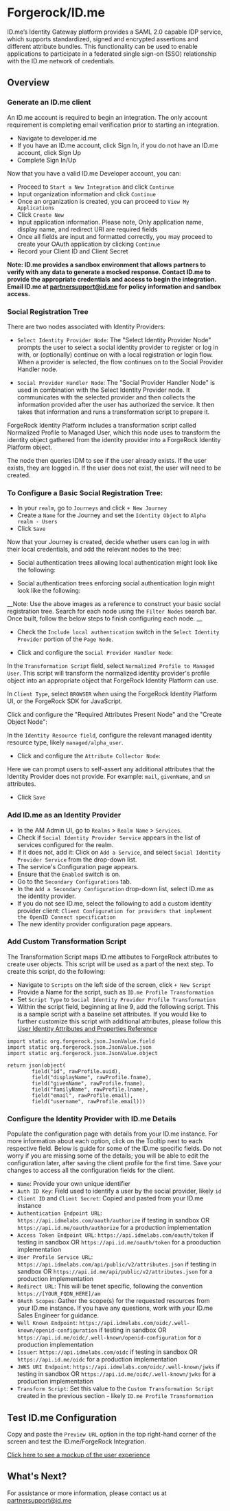# Forgerock/ID.me

ID.me’s Identity Gateway platform provides a SAML 2.0 capable IDP service, which supports standardized,
signed and encrypted assertions and different attribute bundles. This functionality can be used to enable
applications to participate in a federated single sign-on (SSO) relationship with the ID.me network of
credentials.

## Overview

### Generate an ID.me client 

An ID.me account is required to begin an integration. The only account requirement is completing email verification prior to starting an integration. 

* Navigate to developer.id.me
* If you have an ID.me account, click Sign In, if you do not have an ID.me account, click Sign Up
* Complete Sign In/Up

Now that you have a valid ID.me Developer account, you can: 

* Proceed to `Start a New Integration` and click `Continue` 
* Input organization information and click `Continue`
* Once an organization is created, you can proceed to `View My Applications`
* Click `Create New`
* Input application information. Please note, Only application name, display name, and redirect URI are required fields
* Once all fields are input and formatted correctly, you may proceed to create your OAuth application by clicking `Continue`
* Record your Client ID and Client Secret

__Note: ID.me provides a sandbox environment that allows partners to verify with any data to generate a mocked response. Contact ID.me to provide the appropriate credentials and access to begin the integration. Email ID.me at partnersupport@id.me for policy information and sandbox access.__

### Social Registration Tree

There are two nodes associated with Identity Providers:

* `Select Identity Provider Node`: The "Select Identity Provider Node" prompts the user to select a social identity provider to register or log in with, or (optionally) continue on with a local registration or login flow. When a provider is selected, the flow continues on to the Social Provider Handler node.

* `Social Provider Handler Node`: The "Social Provider Handler Node" is used in combination with the Select Identity Provider node. It communicates with the selected provider and then collects the information provided after the user has authorized the service. It then takes that information and runs a transformation script to prepare it.

ForgeRock Identity Platform includes a transformation script called Normalized Profile to Managed User, which this node uses to transform the identity object gathered from the identity provider into a ForgeRock Identity Platform object.

The node then queries IDM to see if the user already exists. If the user exists, they are logged in. If the user does not exist, the user will need to be created.

### To Configure a Basic Social Registration Tree:

* In your `realm`, go to `Journeys` and click `+ New Journey`
* Create a `Name` for the Journey and set the `Identity Object` to `Alpha realm - Users`
* Click `Save`

Now that your Journey is created, decide whether users can log in with their local credentials, and add the relevant nodes to the tree:

* Social authentication trees allowing local authentication might look like the following:

* Social authentication trees enforcing social authentication login might look like the following:

__Note: Use the above images as a reference to construct your basic social registration tree. Search for each node using the `Filter Nodes` search bar. Once built, follow the below steps to finish configuring each node. __

* Check the `Include local authentication` switch in the `Select Identity Provider` portion of the `Page Node`.

* Click and configure the `Social Provider Handler Node`:

In the `Transformation Script` field, select `Normalized Profile to Managed User`. This script will transform the normalized identity provider's profile object into an appropriate object that ForgeRock Identity Platform can use.

In `Client Type`, select `BROWSER` when using the ForgeRock Identity Platform UI, or the ForgeRock SDK for JavaScript.

Click and configure the "Required Attributes Present Node" and the "Create Object Node":

In the `Identity Resource field`, configure the relevant managed identity resource type, likely `managed/alpha_user`.

* Click and configure the `Attribute Collector Node`: 

Here we can prompt users to self-assert any additional attributes that the Identity Provider does not provide. For example: `mail`, `givenName`, and `sn` attributes.

* Click `Save`


### Add ID.me as an Identity Provider

* In the AM Admin UI, go to `Realms` > `Realm Name` > `Services`.
* Check if `Social Identity Provider Service` appears in the list of services configured for the realm.
* If it does not, add it: Click on `Add a Service`, and select `Social Identity Provider Service` from the drop-down list.
* The service's Configuration page appears.
* Ensure that the `Enabled` switch is on.
* Go to the `Secondary Configurations` tab.
* In the `Add a Secondary Configuration` drop-down list, select ID.me as the identity provider.
* If you do not see ID.me, select the following to add a custom identity provider client: `Client Configuration for providers that implement the OpenID Connect specification`
* The new identity provider configuration page appears.

### Add Custom Transformation Script 

The Transformation Script maps ID.me attibutes to ForgeRock attributes to create user objects. This script will be used as a part of the next step. To create this script, do the following: 

* Navigate to `Scripts` on the left side of the screen, click `+ New Script`
* Provide a Name for the script, such as `ID.me Profile Transformation`
* Set `Script Type` to `Social Identity Provider Profile Transformation`
* Within the script field, beginning at line 9, add the following script. This is a sample script with a baseline set attributes. If you would like to further customize this script with additional attributes, please follow this [User Identity Attributes and Properties Reference
](https://backstage.forgerock.com/docs/idcloud/latest/identities/user-identity-properties-attributes-reference.html)
```
import static org.forgerock.json.JsonValue.field
import static org.forgerock.json.JsonValue.json
import static org.forgerock.json.JsonValue.object

return json(object(
        field("id", rawProfile.uuid),
        field("displayName", rawProfile.fname),
        field("givenName", rawProfile.fname),
        field("familyName", rawProfile.lname),
        field("email", rawProfile.email),
        field("username", rawProfile.email)))
```

### Configure the Identity Provider with ID.me Details 

Populate the configuration page with details from your ID.me instance. For more information about each option, click on the Tooltip next to each respective field. Below is guide for some of the ID.me specific fields. Do not worry if you are missing some of the details; you will be able to edit the configuration later, after saving the client profile for the first time. Save your changes to access all the configuration fields for the client. 

* `Name`: Provide your own unique identifier 
* `Auth ID Key`: Field used to identify a user by the social provider, likely `id`
* `Client ID` and `Client Secret`: Copied and pasted from your ID.me instance
* `Authentication Endpoint URL`: `https://api.idmelabs.com/oauth/authorize` if testing in sandbox OR `https://api.id.me/oauth/authorize` for a production implementation 
* `Access Token Endpoint URL`: `https://api.idmelabs.com/oauth/token` if testing in sandbox OR `https://api.id.me/oauth/token` for a prooduction implementation 
* `User Profile Service URL`: `https://api.idmelabs.com/api/public/v2/attributes.json` if testing in sandbox OR `https://api.id.me/api/public/v2/attributes.json` for a production implementation
* `Redirect URL`: This will be tenet specific, following the convention `https://[YOUR_FQDN_HERE]/am` 
* `OAuth Scopes`: Gather the scope(s) for the requested resources from your ID.me instance. If you have any questions, work with your ID.me Sales Engineer for guidance. 
* `Well Known Endpoint`: `https://api.idmelabs.com/oidc/.well-known/openid-configuration` if testing in sandbox OR `https://api.id.me/oidc/.well-known/openid-configuration` for a production implementation
* `Issuer`: `https://api.idmelabs.com/oidc` if testing in sandbox OR `https://api.id.me/oidc` for a production implementation
* `JWKS URI Endpoint`: `https://api.idmelabs.com/oidc/.well-known/jwks` if testing in sandbox OR `https://api.id.me/oidc/.well-known/jwks` for a production implementation
* `Transform Script`: Set this value to the `Custom Transformation Script` created in the previous section - likely `ID.me Profile Transformation`

## Test ID.me Configuration

Copy and paste the `Preview URL` option in the top right-hand corner of the screen and test the ID.me/ForgeRock Integration.

[Click here to see a mockup of the user experience](https://invis.io/5AUHL6DT3PG)

## What's Next?

For assistance or more information, please contact us at [partnersupport@id.me](mailto:partnersupport@id.me)
